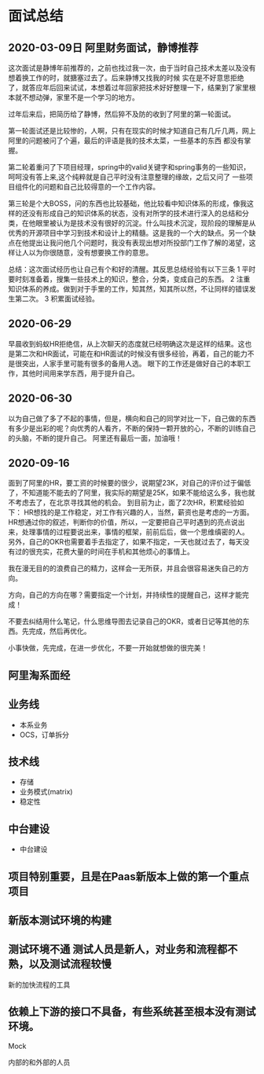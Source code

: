 # 面试总结

## 2020-03-09日 阿里财务面试，静博推荐
这次面试是静博年前推荐的，之前也找过我一次，由于当时自己技术太差以及没有想着换工作的时，就搪塞过去了。后来静博又找我的时候
实在是不好意思拒绝了，就答应年后回来试试，本想着过年回家把技术好好整理一下，结果到了家里根本就不想动弹，家里不是一个学习的地方。

过年后来后，把简历给了静博，然后猝不及防的收到了阿里的第一轮面试。

第一轮面试还是比较惨的，人啊，只有在现实的时候才知道自己有几斤几两，网上阿里的问题被问了个遍，最后的评语是我的技术太菜，一些基本的东西
都没有掌握。

第二轮着重问了下项目经理，spring中的valid关键字和spring事务的一些知识，呵呵没有答上来,这个纯粹就是自己平时没有注意整理的缘故，之后又问了
一些项目组件化的问题和自己比较得意的一个工作内容。

第三轮是个大BOSS，问的东西也比较基础，他比较看中知识体系的形成，像我这样的还没有形成自己的知识体系的状态，没有对所学的技术进行深入的总结和分类，在他眼里被认为是技术没有很好的沉淀。什么叫技术沉淀，现阶段的理解是从优秀的开源项目中学习到技术和设计上的精髓。这是我的一个大的缺点。另一个缺点在他提出让我问他几个问题时，我没有表现出想对所投部门工作了解的渴望，这样让人以为你很随意，没有想要换工作的意思。

总结：这次面试经历也让自己有个和好的清醒。其反思总结经验有以下三条
1 平时要时刻准备着，搜集一些技术上的知识，整合，分类，变成自己的东西。
2 注重知识体系的养成。做到对于手里的工作，知其然，知其所以然，不让同样的错误发生第二次。
3 积累面试经验。

## 2020-06-29
早晨收到蚂蚁HR拒绝信，从上次聊天的态度就已经明确这次是这样的结果。这也是第二次和HR面试，可能在和HR面试的时候没有很多经验，再着，自己的能力不是很突出，人家手里可能有很多的备用人选。
眼下的工作还是做好自己的本职工作，其他时间用来学东西，用于提升自己。

## 2020-06-30
以为自己做了多了不起的事情，但是，横向和自己的同学对比一下，自己做的东西有多少是出彩的呢？向优秀的人看齐，不断的保持一颗开放的心，不断的训练自己的头脑，不断的提升自己。
阿里还有最后一面，加油哦！

## 2020-09-16
面到了阿里的HR，要工资的时候要的很少，说期望23K，对自己的评价过于偏低了，不知道能不能去的了阿里，我实际的期望是25K，如果不能给这么多，我也就不考虑去了，在北京寻找其他的机会。
到目前为止，面了2次HR，积累经验如下：
HR想找的是工作稳定，对工作有兴趣的人，当然，薪资也是考虑的一方面。
HR想通过你的叙述，判断你的价值，所以，一定要把自己平时遇到的亮点说出来，处理事情的过程要说出来，事情的框架，前前后后，做一个思维缜密的人。
另外，自己的OKR也需要着手去指定了，如果不指定，一天也就过去了，每天没有过的很充实，花费大量的时间在手机和其他烦心的事情上。

我在漫无目的的浪费自己的精力，这样会一无所获，并且会很容易迷失自己的方向。

方向，自己的方向在哪？需要指定一个计划，并持续性的提醒自己，这样才能完成！

不要去纠结用什么笔记，什么思维导图去记录自己的OKR，或者日记等其他的东西。先完成，然后再优化。

小事快做，先完成，在进一步优化，不要一开始就想做的很完美！


## 阿里淘系面经

## 业务线
- 本系业务
- OCS，订单拆分
## 技术线
- 存储
- 业务模式(matrix)
- 稳定性

## 中台建设
- 中台建设


## 项目特别重要，且是在Paas新版本上做的第一个重点项目

## 新版本测试环境的构建

## 测试环境不通 测试人员是新人，对业务和流程都不熟，以及测试流程较慢
新的加快流程的工具

## 

## 依赖上下游的接口不具备，有些系统甚至根本没有测试环境。
Mock

内部的和外部的人员



